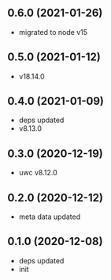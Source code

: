 ## 0.6.0 (2021-01-26)

-   migrated to node v15

## 0.5.0 (2021-01-12)

-   v18.14.0

## 0.4.0 (2021-01-09)

-   deps updated
-   v8.13.0

## 0.3.0 (2020-12-19)

-   uwc v8.12.0

## 0.2.0 (2020-12-12)

-   meta data updated

## 0.1.0 (2020-12-08)

-   deps updated
-   init
